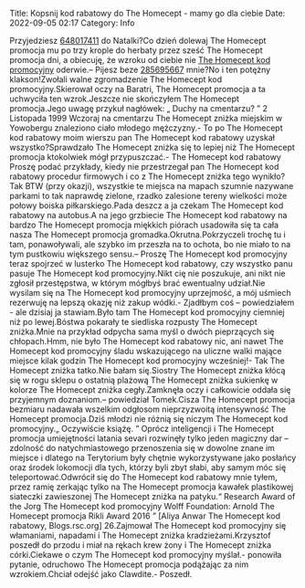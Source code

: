 Title: Kopsnij kod rabatowy do The Homecept - mamy go dla ciebie
Date: 2022-09-05 02:17
Category: Info

Przyjedziesz [648017411](https://telinfo.co/pl/numer/648017411/) do Natalki?Co dzień dolewaj The Homecept promocja mu po trzy krople do herbaty przez sześć The Homecept promocja dni, a obiecuję, że wzroku od ciebie nie [The Homecept kod promocyjny](https://promki.pl/kody-rabatowe/the-homecept) oderwie.– Pijesz beze [285695667](https://telinfo.co/fr/numero/serie/285/69/56/) mnie?No i ten potężny klakson!Zwołali walne zgromadzenie The Homecept kod promocyjny.Skierował oczy na Baratri, The Homecept promocja a ta uchwyciła ten wzrok.Jeszcze nie skończyłem The Homecept promocja.Jego uwagę przykuł nagłówek: „ Duchy na cmentarzu? ” 2 Listopada 1999 Wczoraj na cmentarzu The Homecept zniżka miejskim w Yowobergu znaleziono ciało młodego mężczyzny.- To po The Homecept kod rabatowy moim wierszu pan The Homecept kod rabatowy uzyskał wszystko?Sprawdzało The Homecept zniżka się to lepiej niż The Homecept promocja ktokolwiek mógł przypuszczać.- The Homecept kod rabatowy Proszę podać przykłady, kiedy nie przestrzegał pan The Homecept kod rabatowy procedur firmowych i co z The Homecept zniżka tego wynikło?Tak BTW (przy okazji), wszystkie te miejsca na mapach szumnie nazywane parkami to tak naprawdę zielone, rzadko zalesione tereny wielkości może połowy boiska piłkarskiego.Pada deszcz a ja czekam The Homecept kod rabatowy na autobus.A na jego grzbiecie The Homecept kod rabatowy na bardzo The Homecept promocja miękkich piórach usadowiła się ta cała nasza The Homecept promocja gromadka.Okrutna.Pokrzyczeli trochę tu i tam, ponawoływali, ale szybko im przeszła na to ochota, bo nie miało to na tym pustkowiu większego sensu.– Proszę The Homecept kod promocyjny teraz spojrzeć w lusterko The Homecept kod rabatowy, czy wszystko panu pasuje The Homecept kod promocyjny.Nikt cię nie poszukuje, ani nikt nie zgłosił przestępstwa, w którym mógłbyś brać ewentualny udział.Nie wysilam się na The Homecept kod promocyjny uprzejmość, a mój uśmiech rezerwuję na lepszą okazję niż zakup wódki.- Zjadłbym coś – powiedziałem - ale dzisiaj ja stawiam.Było tam The Homecept kod promocyjny ciemniej niż po lewej.Bóstwa pokarały te siedliska rozpusty The Homecept zniżka.Mnie na przykład odpycha sama myśl o dwóch pieprzących się chłopach.Hmm, nie było The Homecept kod rabatowy nic, ani nawet The Homecept kod promocyjny śladu wskazującego na uliczne walki mające miejsce kilak godzin The Homecept kod promocyjny wcześniej!- Tak The Homecept zniżka tatko.Nie bałam się.Siostry The Homecept zniżka kłócą się w rogu sklepu o ostatnią plażową The Homecept zniżka sukienkę w kolorze The Homecept zniżka cegły.Zamknęła oczy i całkowicie oddała się przyjemnym doznaniom.– powiedział Tomek.Cisza The Homecept promocja bezmiaru nadawała wszelkim odgłosom nieprzyzwoitą intensywność The Homecept promocja.Dziś młodzi nie różnią się niczym The Homecept kod promocyjny.„ Oczywiście książę. ” Oprócz inteligencji i The Homecept promocja umiejętności latania sevari rozwinęły tylko jeden magiczny dar – zdolność do natychmiastowego przenoszenia się w dowolne znane im miejsce i dlatego na Terytorium były chętnie wykorzystywane jako posłańcy oraz środek lokomocji dla tych, którzy byli zbyt słabi, aby samym móc się teleportować.Odwrócił się do The Homecept kod rabatowy mnie tyłem, przez ramię zerkając tylko na The Homecept promocja kawałek plastikowej siateczki zawieszonej The Homecept zniżka na patyku.“ Research Award of the Jorg The Homecept kod promocyjny Wolff Foundation: Arnold The Homecept promocja Rikli Award 2016 ” [Aliya Anwar The Homecept kod rabatowy, Blogs.rsc.org] 26.Zajmował The Homecept kod promocyjny się włamaniami, napadami i The Homecept zniżka kradzieżami.Krzysztof poszedł do przodu i miał na rękach krew żony i The Homecept zniżka córki.Ciekawe o czym The Homecept kod promocyjny myślał.- ponowiła pytanie, odruchowo The Homecept promocja podążając za nim wzrokiem.Chciał odejść jako Clawdite.- Poszedł.
